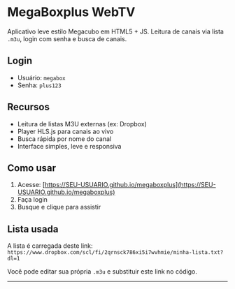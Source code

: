# MegaBoxplus WebTV

Aplicativo leve estilo Megacubo em HTML5 + JS. Leitura de canais via lista `.m3u`, login com senha e busca de canais.

## Login

- Usuário: `megabox`
- Senha: `plus123`

## Recursos

- Leitura de listas M3U externas (ex: Dropbox)
- Player HLS.js para canais ao vivo
- Busca rápida por nome do canal
- Interface simples, leve e responsiva

## Como usar

1. Acesse: [https://SEU-USUARIO.github.io/megaboxplus](https://SEU-USUARIO.github.io/megaboxplus)
2. Faça login
3. Busque e clique para assistir

## Lista usada

A lista é carregada deste link:  
`https://www.dropbox.com/scl/fi/2qrnsck786xi5i7wvhmie/minha-lista.txt?dl=1`

Você pode editar sua própria `.m3u` e substituir este link no código.

---
